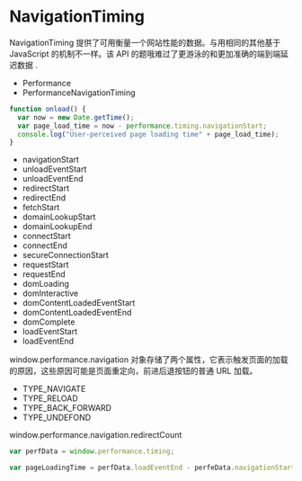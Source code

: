# NavigationTiming

NavigationTiming 提供了可用衡量一个网站性能的数据。与用相同的其他基于 JavaScript 的机制不一样。该 API 的题哦难过了更游泳的和更加准确的端到端延迟数据  .

- Performance
- PerformanceNavigationTiming

```javascript
function onload() {
  var now = new Date.getTime();
  var page_load_time = now - performance.timing.navigationStart;
  console.log("User-perceived page loading time" + page_load_time);
} 
```

- navigationStart
- unloadEventStart
- unloadEventEnd
- redirectStart
- redirectEnd
- fetchStart
- domainLookupStart
- domainLookupEnd
- connectStart
- connectEnd
- secureConnectionStart
- requestStart
- requestEnd
- domLoading
- domInteractive
- domContentLoadedEventStart
- domContentLoadedEventEnd
- domComplete
- loadEventStart
- loadEventEnd

window.performance.navigation 对象存储了两个属性，它表示触发页面的加载的原因，这些原因可能是页面重定向，前进后退按钮的普通 URL  加载。

- TYPE_NAVIGATE
- TYPE_RELOAD
- TYPE_BACK_FORWARD
- TYPE_UNDEFOND

window.performance.navigation.redirectCount

```javascript
var perfData = window.performance.timing;

var pageLoadingTime = perfData.loadEventEnd - perfeData.navigationStart;
```
